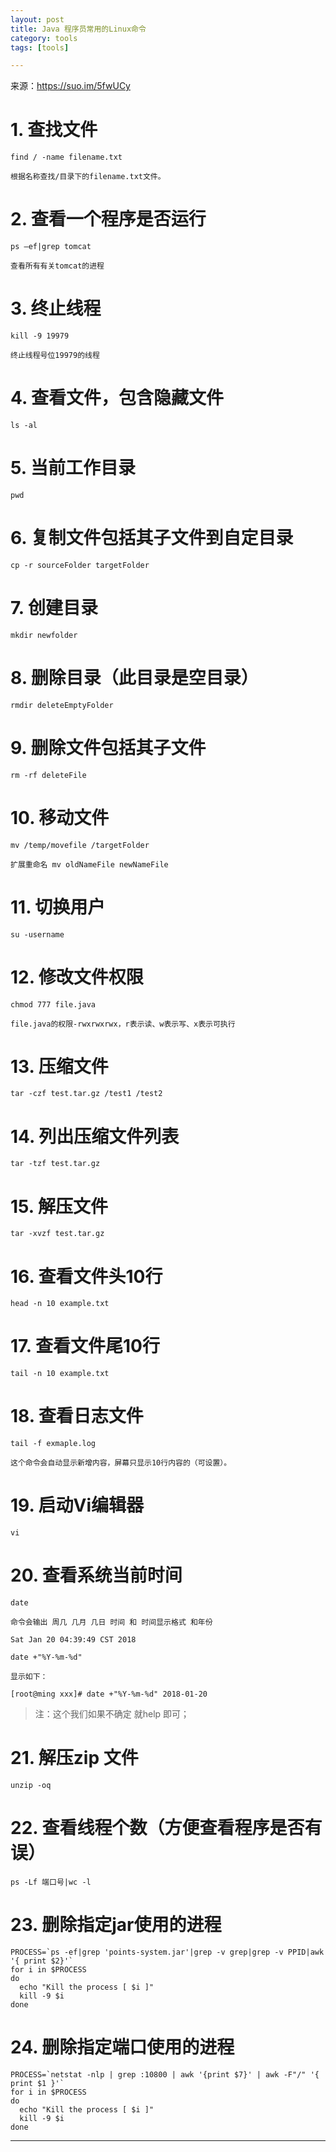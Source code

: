 ```yaml
---
layout: post
title: Java 程序员常用的Linux命令
category: tools
tags: [tools]

---
```

 
来源：https://suo.im/5fwUCy

# 1. 查找文件

    find / -name filename.txt

    根据名称查找/目录下的filename.txt文件。

# 2. 查看一个程序是否运行

    ps –ef|grep tomcat

    查看所有有关tomcat的进程

# 3. 终止线程

    kill -9 19979

    终止线程号位19979的线程

# 4. 查看文件，包含隐藏文件

    ls -al
    
# 5. 当前工作目录

    pwd
    
# 6. 复制文件包括其子文件到自定目录

    cp -r sourceFolder targetFolder
    
# 7. 创建目录

    mkdir newfolder
    
# 8. 删除目录（此目录是空目录）

    rmdir deleteEmptyFolder
    
# 9. 删除文件包括其子文件

    rm -rf deleteFile
    
# 10. 移动文件

    mv /temp/movefile /targetFolder

    扩展重命名 mv oldNameFile newNameFile

# 11. 切换用户

    su -username
    
# 12. 修改文件权限

    chmod 777 file.java
    
    file.java的权限-rwxrwxrwx，r表示读、w表示写、x表示可执行

# 13. 压缩文件

    tar -czf test.tar.gz /test1 /test2
    
# 14. 列出压缩文件列表

    tar -tzf test.tar.gz

# 15. 解压文件

    tar -xvzf test.tar.gz
    
# 16. 查看文件头10行

    head -n 10 example.txt
    
# 17. 查看文件尾10行

    tail -n 10 example.txt
    
# 18. 查看日志文件

    tail -f exmaple.log
    
    这个命令会自动显示新增内容，屏幕只显示10行内容的（可设置）。

# 19. 启动Vi编辑器

    vi
    
# 20. 查看系统当前时间

    date

    命令会输出 周几 几月 几日 时间 和 时间显示格式 和年份

    Sat Jan 20 04:39:49 CST 2018

    date +"%Y-%m-%d"

    显示如下：
    
    [root@ming xxx]# date +"%Y-%m-%d" 2018-01-20

>   注：这个我们如果不确定 就help 即可；

# 21. 解压zip 文件

    unzip -oq
    
# 22. 查看线程个数（方便查看程序是否有误）

    ps -Lf 端口号|wc -l

# 23. 删除指定jar使用的进程

    PROCESS=`ps -ef|grep 'points-system.jar'|grep -v grep|grep -v PPID|awk '{ print $2}'`
    for i in $PROCESS
    do
      echo "Kill the process [ $i ]"
      kill -9 $i
    done


# 24. 删除指定端口使用的进程
    
    PROCESS=`netstat -nlp | grep :10800 | awk '{print $7}' | awk -F"/" '{ print $1 }'`
    for i in $PROCESS
    do
      echo "Kill the process [ $i ]"
      kill -9 $i
    done
    
* * *
